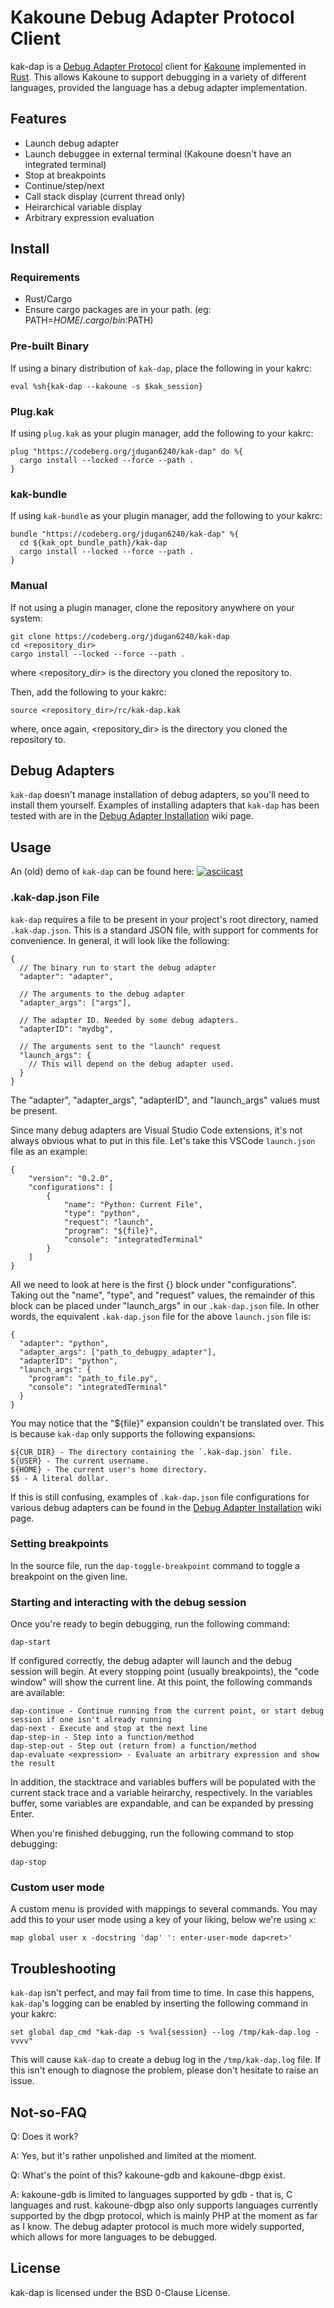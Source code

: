 # Kakoune Debug Adapter Protocol Client

kak-dap is a [Debug Adapter Protocol](https://microsoft.github.io/debug-adapter-protocol/) client for [Kakoune](http://kakoune.org) implemented in [Rust](https://www.rust-lang.org).
This allows Kakoune to support debugging in a variety of different languages, provided the language has a debug adapter implementation.

## Features

- Launch debug adapter
- Launch debuggee in external terminal (Kakoune doesn't have an integrated terminal)
- Stop at breakpoints
- Continue/step/next
- Call stack display (current thread only)
- Heirarchical variable display
- Arbitrary expression evaluation

## Install

### Requirements

- Rust/Cargo
- Ensure cargo packages are in your path. (eg: PATH=$HOME/.cargo/bin:$PATH)

### Pre-built Binary

If using a binary distribution of `kak-dap`, place the following in your kakrc:

```
eval %sh{kak-dap --kakoune -s $kak_session}
```

### Plug.kak

If using `plug.kak` as your plugin manager, add the following to your kakrc:

```
plug "https://codeberg.org/jdugan6240/kak-dap" do %{
  cargo install --locked --force --path .
}
```

### kak-bundle

If using `kak-bundle` as your plugin manager, add the following to your kakrc:

```
bundle "https://codeberg.org/jdugan6240/kak-dap" %{
  cd ${kak_opt_bundle_path}/kak-dap
  cargo install --locked --force --path .
}
```

### Manual

If not using a plugin manager, clone the repository anywhere on your system:

```
git clone https://codeberg.org/jdugan6240/kak-dap
cd <repository_dir>
cargo install --locked --force --path .
```

where <repository_dir> is the directory you cloned the repository to.

Then, add the following to your kakrc:

```
source <repository_dir>/rc/kak-dap.kak
```

where, once again, <repository_dir> is the directory you cloned the repository to.

## Debug Adapters

`kak-dap` doesn't manage installation of debug adapters, so you'll need to install
them yourself. Examples of installing adapters that `kak-dap` has been tested with
are in the [Debug Adapter Installation](https://codeberg.org/jdugan6240/kak-dap/wiki/Debug-Adapter-Installation) wiki page.

## Usage

An (old) demo of `kak-dap` can be found here: [![asciicast](https://asciinema.org/a/fjU1GBrXSxplfP6lEo7cqYcj9.svg)](https://asciinema.org/a/fjU1GBrXSxplfP6lEo7cqYcj9)

### .kak-dap.json File

`kak-dap` requires a file to be present in your project's root directory, named
`.kak-dap.json`. This is a standard JSON file, with support for comments for
convenience. In general, it will look like the following:

```
{
  // The binary run to start the debug adapter
  "adapter": "adapter",

  // The arguments to the debug adapter
  "adapter_args": ["args"],

  // The adapter ID. Needed by some debug adapters.
  "adapterID": "mydbg",

  // The arguments sent to the "launch" request
  "launch_args": {
    // This will depend on the debug adapter used.
  }
}
```

The "adapter", "adapter_args", "adapterID", and "launch_args" values must be present.

Since many debug adapters are Visual Studio Code extensions, it's not always obvious
what to put in this file. Let's take this VSCode `launch.json` file as an example:

```
{
    "version": "0.2.0",
    "configurations": [
        {
            "name": "Python: Current File",
            "type": "python",
            "request": "launch",
            "program": "${file}",
            "console": "integratedTerminal"
        }
    ]
}
```

All we need to look at here is the first {} block under "configurations". Taking out
the "name", "type", and "request" values, the remainder of this block can be placed
under "launch_args" in our `.kak-dap.json` file. In other words, the equivalent
`.kak-dap.json` file for the above `launch.json` file is:

```
{
  "adapter": "python",
  "adapter_args": ["path_to_debugpy_adapter"],
  "adapterID": "python",
  "launch_args": {
    "program": "path_to_file.py",
    "console": "integratedTerminal"
  }
}
```

You may notice that the "${file}" expansion couldn't be translated over. This is
because `kak-dap` only supports the following expansions:

```
${CUR_DIR} - The directory containing the `.kak-dap.json` file.
${USER} - The current username.
${HOME} - The current user's home directory.
$$ - A literal dollar.
```

If this is still confusing, examples of `.kak-dap.json` file configurations for
various debug adapters can be found in the [Debug Adapter Installation](https://codeberg.org/jdugan6240/kak-dap/wiki/Debug-Adapter-Installation) wiki page.

### Setting breakpoints

In the source file, run the `dap-toggle-breakpoint` command to toggle a breakpoint on
the given line.

### Starting and interacting with the debug session

Once you're ready to begin debugging, run the following command:

```
dap-start
```

If configured correctly, the debug adapter will launch and the debug session will begin.
At every stopping point (usually breakpoints), the "code window" will show the current
line. At this point, the following commands are available:

```
dap-continue - Continue running from the current point, or start debug session if one isn't already running
dap-next - Execute and stop at the next line
dap-step-in - Step into a function/method
dap-step-out - Step out (return from) a function/method
dap-evaluate <expression> - Evaluate an arbitrary expression and show the result
```

In addition, the stacktrace and variables buffers will be populated with the current
stack trace and a variable heirarchy, respectively. In the variables buffer, some
variables are expandable, and can be expanded by pressing Enter.

When you're finished debugging, run the following command to stop debugging:

```
dap-stop
```

### Custom user mode

A custom menu is provided with mappings to several commands. You may add this to your user mode using a key of your liking, below we're using `x`:

```
map global user x -docstring 'dap' ': enter-user-mode dap<ret>'
```

## Troubleshooting

`kak-dap` isn't perfect, and may fail from time to time. In case this happens, `kak-dap`'s
logging can be enabled by inserting the following command in your kakrc:

```
set global dap_cmd "kak-dap -s %val{session} --log /tmp/kak-dap.log -vvvv"
```

This will cause `kak-dap` to create a debug log in the `/tmp/kak-dap.log` file. If this isn't
enough to diagnose the problem, please don't hesitate to raise an issue.

## Not-so-FAQ

Q: Does it work?

A: Yes, but it's rather unpolished and limited at the moment.

Q: What's the point of this? kakoune-gdb and kakoune-dbgp exist.

A: kakoune-gdb is limited to languages supported by gdb - that is, C languages and rust.
kakoune-dbgp also only supports languages currently supported by the dbgp protocol, which
is mainly PHP at the moment as far as I know. The debug adapter protocol is much more widely
supported, which allows for more languages to be debugged.

## License

kak-dap is licensed under the BSD 0-Clause License.
